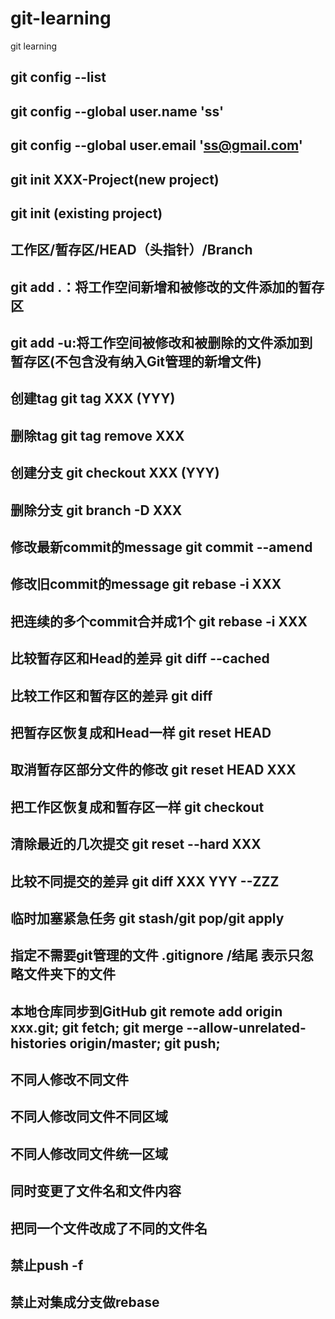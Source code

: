 # git-learning
git learning

## git config --list
## git config --global user.name 'ss'
## git config --global user.email 'ss@gmail.com'
## git init XXX-Project(new project)
## git init (existing project)

## 工作区/暂存区/HEAD（头指针）/Branch
## git add .：将工作空间新增和被修改的文件添加的暂存区
## git add -u:将工作空间被修改和被删除的文件添加到暂存区(不包含没有纳入Git管理的新增文件)
## 创建tag git tag XXX (YYY)
## 删除tag git tag remove XXX
## 创建分支 git checkout XXX (YYY)
## 删除分支 git branch -D XXX


## 
## 
## 修改最新commit的message git commit --amend
## 修改旧commit的message git rebase -i XXX
## 把连续的多个commit合并成1个 git rebase -i XXX
## 比较暂存区和Head的差异 git diff --cached
## 比较工作区和暂存区的差异 git diff
## 把暂存区恢复成和Head一样 git reset HEAD
## 取消暂存区部分文件的修改 git reset HEAD XXX
## 把工作区恢复成和暂存区一样 git checkout
## 清除最近的几次提交 git reset --hard XXX
## 比较不同提交的差异 git diff XXX YYY --ZZZ
## 临时加塞紧急任务 git stash/git pop/git apply
## 指定不需要git管理的文件 .gitignore /结尾 表示只忽略文件夹下的文件
## 
##
## 本地仓库同步到GitHub git remote add origin xxx.git; git fetch; git merge --allow-unrelated-histories origin/master; git push;
## 不同人修改不同文件
## 不同人修改同文件不同区域
## 不同人修改同文件统一区域
## 同时变更了文件名和文件内容
## 把同一个文件改成了不同的文件名
## 禁止push -f
## 禁止对集成分支做rebase
